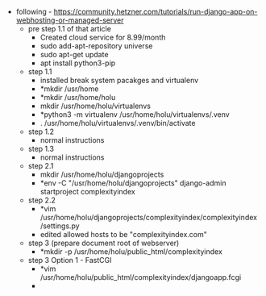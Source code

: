 - following - https://community.hetzner.com/tutorials/run-django-app-on-webhosting-or-managed-server
  - pre step 1.1 of that article
    - Created cloud service for 8.99/month
    - sudo add-apt-repository universe
    - sudo apt-get update
    - apt install python3-pip
  - step 1.1
    - installed break system pacakges and virtualenv
    - *mkdir /usr/home
    - *mkdir /usr/home/holu
    - mkdir /usr/home/holu/virtualenvs
    - *python3 -m virtualenv /usr/home/holu/virtualenvs/.venv
    - . /usr/home/holu/virtualenvs/.venv/bin/activate
  - step 1.2
    - normal instructions
  - step 1.3
    - normal instructions
  - step 2.1
    - mkdir /usr/home/holu/djangoprojects
    - *env -C "/usr/home/holu/djangoprojects" django-admin startproject complexityindex
  - step 2.2
    - *vim /usr/home/holu/djangoprojects/complexityindex/complexityindex/settings.py
    - edited allowed hosts to be "complexityindex.com"
  - step 3 (prepare document root of webserver)
    - *mkdir -p /usr/home/holu/public_html/complexityindex
  - step 3 Option 1 - FastCGI
    - *vim /usr/home/holu/public_html/complexityindex/djangoapp.fcgi
    - 